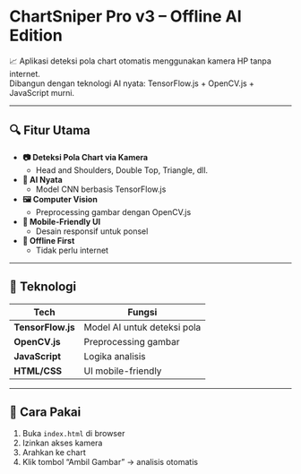 # ChartSniper Pro v3 – Offline AI Edition

📈 Aplikasi deteksi pola chart otomatis menggunakan kamera HP tanpa internet.  
Dibangun dengan teknologi AI nyata: TensorFlow.js + OpenCV.js + JavaScript murni.

---

## 🔍 Fitur Utama

- **📷 Deteksi Pola Chart via Kamera**
  - Head and Shoulders, Double Top, Triangle, dll.
- **🧠 AI Nyata**
  - Model CNN berbasis TensorFlow.js
- **🖼️ Computer Vision**
  - Preprocessing gambar dengan OpenCV.js
- **📱 Mobile-Friendly UI**
  - Desain responsif untuk ponsel
- **💾 Offline First**
  - Tidak perlu internet

---

## 🧩 Teknologi

| Tech | Fungsi |
|------|--------|
| **TensorFlow.js** | Model AI untuk deteksi pola |
| **OpenCV.js**     | Preprocessing gambar |
| **JavaScript**    | Logika analisis |
| **HTML/CSS**     | UI mobile-friendly |

---

## 🚀 Cara Pakai

1. Buka `index.html` di browser
2. Izinkan akses kamera
3. Arahkan ke chart
4. Klik tombol “Ambil Gambar” → analisis otomatis

